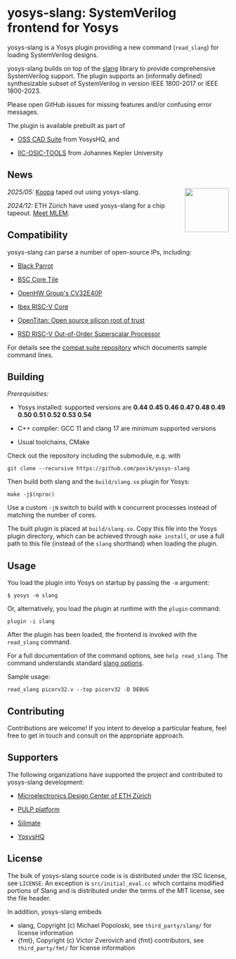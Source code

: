 # yosys-slang: SystemVerilog frontend for Yosys

yosys-slang is a Yosys plugin providing a new command (`read_slang`) for loading SystemVerilog designs.

yosys-slang builds on top of the [slang](https://github.com/MikePopoloski/slang) library to provide comprehensive SystemVerilog support. The plugin supports an (informally defined) synthesizable subset of SystemVerilog in version IEEE 1800-2017 or IEEE 1800-2023.

Please open GitHub issues for missing features and/or confusing error messages.

The plugin is available prebuilt as part of

 * [OSS CAD Suite](https://github.com/YosysHQ/oss-cad-suite-build) from YosysHQ, and

 * [IIC-OSIC-TOOLS](https://github.com/iic-jku/iic-osic-tools) from Johannes Kepler University

## News

<a href="http://asic.ethz.ch/2024/MLEM.html"><img align="right" width="100" height="100" src="docs/mlem.jpg"></a>

*2025/05:* [Koopa](http://asic.ethz.ch/2025/Koopa.html) taped out using yosys-slang.

*2024/12:* ETH Zürich have used yosys-slang for a chip tapeout. [Meet MLEM](http://asic.ethz.ch/2024/MLEM.html).

## Compatibility

yosys-slang can parse a number of open-source IPs, including:

 * [Black Parrot](https://github.com/black-parrot/black-parrot/)

 * [BSC Core Tile](https://github.com/bsc-loca/core_tile/)

 * [OpenHW Group's CV32E40P](https://github.com/openhwgroup/cv32e40p)

 * [Ibex RISC-V Core](https://github.com/lowRISC/ibex)

 * [OpenTitan: Open source silicon root of trust](https://github.com/lowRISC/opentitan)

 * [RSD RISC-V Out-of-Order Superscalar Processor](https://github.com/rsd-devel/rsd/)

For details see the [compat suite repository](https://github.com/povik/yosys-slang-compat-suite) which documents sample command lines.

## Building

*Prerequisities:*

 * Yosys installed: supported versions are **0.44 0.45 0.46 0.47 0.48 0.49 0.50 0.51 0.52 0.53 0.54**

 * C++ compiler: GCC 11 and clang 17 are minimum supported versions

 * Usual toolchains, CMake

Check out the repository including the submodule, e.g. with

    git clone --recursive https://github.com/povik/yosys-slang

Then build both slang and the `build/slang.so` plugin for Yosys:

    make -j$(nproc)

Use a custom `-jN` switch to build with `N` concurrent processes instead of matching the number of cores.

The built plugin is placed at `build/slang.so`. Copy this file into the Yosys plugin directory, which can be achieved through `make install`, or use a full path to this file (instead of the `slang` shorthand) when loading the plugin.

## Usage

You load the plugin into Yosys on startup by passing the `-m` argument:

    $ yosys -m slang

Or, alternatively, you load the plugin at runtime with the `plugin` command:

    plugin -i slang

After the plugin has been loaded, the frontend is invoked with the `read_slang` command.

For a full documentation of the command options, see `help read_slang`. The command understands standard [slang options](https://www.sv-lang.com/command-line-ref.html).

Sample usage:

    read_slang picorv32.v --top picorv32 -D DEBUG

## Contributing

Contributions are welcome! If you intent to develop a particular feature, feel free to get in touch and consult on the appropriate approach.

## Supporters

The following organizations have supported the project and contributed to yosys-slang development:

 * [Microelectronics Design Center of ETH Zürich](https://dz.ethz.ch/)

 * [PULP platform](https://pulp-platform.org/)

 * [Silimate](https://www.silimate.com/)

 * [YosysHQ](https://www.yosyshq.com/)

## License

The bulk of yosys-slang source code is is distributed under the ISC license, see `LICENSE`. An exception is `src/initial_eval.cc` which contains modified portions of Slang and is distributed under the terms of the MIT license, see the file header.

In addition, yosys-slang embeds

 * slang, Copyright (c) Michael Popoloski, see `third_party/slang/` for license information 
 * {fmt}, Copyright (c) Victor Zverovich and {fmt} contributors, see `third_party/fmt/` for license information 
